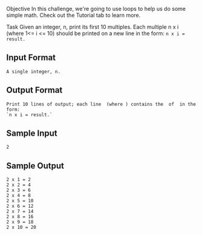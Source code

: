 Objective
In this challenge, we're going to use loops to help us do some simple math. Check out the Tutorial tab to learn more.

Task
Given an integer, n, print its first 10 multiples. Each multiple n x i (where 1<= i <= 10) should be printed on a new line in the form: `n x i = result.`

## Input Format

```A single integer, n.```

## Output Format

```
Print 10 lines of output; each line  (where ) contains the  of  in the form:
`n x i = result.`
```

## Sample Input

`2`

## Sample Output

```
2 x 1 = 2
2 x 2 = 4
2 x 3 = 6
2 x 4 = 8
2 x 5 = 10
2 x 6 = 12
2 x 7 = 14
2 x 8 = 16
2 x 9 = 18
2 x 10 = 20
```